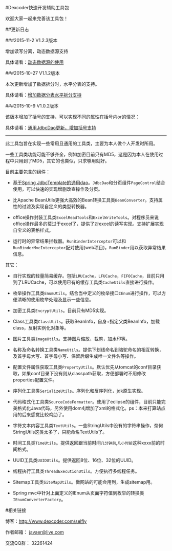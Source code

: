 #Dexcoder快速开发辅助工具包

欢迎大家一起来完善该工具包！

##更新日志

###2015-11-2 V1.2.3版本

增加读写分离，动态数据源支持

具体请看：[动态数据源的使用](http://www.dexcoder.com/selfly/article/4049 "通用JdbcDao更新，增加动态数据源，支持权重和读写分离")

###2015-10-27 V1.1.2版本

本次更新增加了数据拆分时，水平分表的支持。

具体请看：[增加数据分表水平拆分支持](http://www.dexcoder.com/selfly/article/3857 "增加数据分表水平拆分支持")

###2015-10-9 V1.0.2版本

该版本增加了括号的支持，可以实现不同的属性在括号内or的情况：

具体请看：[通用JdbcDao更新，增加括号支持](http://www.dexcoder.com/selfly/article/3846 "通用JdbcDao更新，增加括号支持")

------------------------------------------------------------------

此工具包旨在实现一些常用且通用的工具类，主要为本人做个人开发时所用。
 
一些工具类功能可能不够齐全，例如加密目前只有MD5，这是因为本人在使用过程中只用到了MD5，其它的也类似，只求够用就好。
 
目前主要包含的组件：
 
- [基于Spring JdbcTemplate的通用dao][link_jdbc_dao_desc]。`JdbcDao`和分页组件`PageControl`结合使用，可以快速的实现增删改查操作及分页。
 
- 比Apache BeanUtils更强大高效的Bean转换工具类`BeanConverter`。支持属性的过滤及实现自定义的类型转换器。
 
- office操作封装工具类`ExcelReadTools`和`ExcelWriteTools`。对程序员来说office操作最多的莫过于excel了，提供了对excel的读写实现。支持扩展实现自宝义的表格样式。
 
- 运行时的异常结果拦截器。`RunBinderInterceptor`可以和`RunBinderMvcInterceptor`配对使用(web项目)，`RunBinder`用以获取异常结果信息。
 
其它：
 
- 自行实现的轻量简易缓存。包括`LRUCache`，`LFUCache`，`FIFOCache`，目前只用到了LRUCache，可以使用已有的缓存工具类`CacheUtils`直接进行操作。
 
- 枚举操作工具类`EnumUtils`。结合当中定义的枚举接口`IEnum`进行操作，可以方便清晰的使用枚举处理及显示一些信息。
 
- 加密工具类`EncryptUtils`。目前只有MD5实现。
 
- Class工具类`ClassUtils`。获取BeanInfo，自身+指定父类BeanInfo，加载class，反射实例化对象等。
 
- 图片工具类`ImageUtils`。支持图片缩放，裁剪，加水印等。
 
- 名称及命名转换工具类`NameUtils`。提供下划线命名到骆驼命名的相互转换，及首字母大写、首字母小写、保留后缀生成唯一文件名等操作。
 
- 配置文件属性获取工具类`PropertyUtils`。默认优先从tomcat的conf目录获取，如果conf目录下没有则从classpath获取，方便部署时不用修改properties配置文件。
 
- 序列化工具类`SerializeUtils`。序列化和反序列化，jdk原生实现。
 
- 代码格式化工具类`SourceCodeFormatter`。使用了eclipse的组件，目前只能完美格式化Java代码，另外使用dom4j增加了xml的格式化。ps：本来打算站点用的后来感觉比较鸡肋了。
 
- 字符文本内容工具类`TextUtils`。一些StringUtils中没有的字符串操作，奈何StringUtils这类太多了，只能命名TextUtils了。
 
- 时间工具类`TimeUtils`。提供返回跟当前时间`几分钟前`,`几小时前`这种xxxx前的时间格式。
 
- UUID工具类`UUIDUtils`。提供返回8位、16位、32位的UUID。
 
- 线程执行工具类`ThreadExecutionUtils`。方便执行多线程任务。
 
- Sitemap工具类`SiteMapUtils`。做网站的可能会用到，生成sitemap用。
 
- Spring mvc中针对上面定义的IEnum从页面字符值到枚举的转换类`IEnumConverterFactory`。


#相关链接

博客：http://www.dexcoder.com/selfly

作者邮箱： javaer@live.com

交流QQ群： 32261424

[link_jdbc_dao_desc]: md/JdbcDao.md "JdbcDao使用说明"

